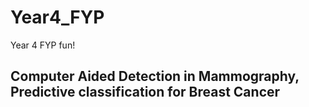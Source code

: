 # Year4_FYP
Year 4 FYP fun!
## Computer Aided Detection in Mammography, Predictive classification for Breast Cancer
